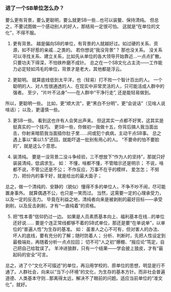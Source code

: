 ### 进了一个SB单位怎么办？

要么更有背景，要么更聪明，要么就更SB一些...也可以装鳖、保持清纯。
但总之，不要试图做一个感动别人的好人，那结局一定很可怕。
这就是“在单位的文化”，不得不服。

1. 更有背景。
越是偏向SB的单位，有背景的人就越好过。如过硬的关系、资源，如不好惹的亲戚...之类的。
若你想说“我没背景”？
那也没关系。
没关系可以寻找关系、建立关系，比如先从单位的各大领导开始靠近...一点点扩散。
只要功夫下得深，不怕铁杵磨不成针。
总之在一个SB文化占主流——工作能力必定轻如鸿毛的单位，背景才是老大，其他都是浮云。

2. 更聪明。
就算底线低到太平洋，也（轻易）打不败一个智计百出的人。
一个聪明的人、对人性很通透的人、在现实中非常灵活的人，只可能活成人群中的强者。
至少，“片叶不沾身”——在人群中“干净行走”, 还是能轻易做到。

所以，更聪明一些。
比如，更“顺大流”，更“黑白不分明”，更“会说话”（见啥人说啥话）；
以及，更谨慎一些。

3. 更SB一些。
看到这也许有人会笑出声来。
但这其实一点都不好笑，这其实是挺真实的一个技巧。
更SB一些，你做初一我做十五，你背后搞人我当面出击，你射来暗箭我当面插你肚子里......间或犯个疯病，主动干点SB事。
总之遇上事以“乘以1.5”还回，就能吓退一批别有用心的人。
“不要命的怕不要脸的”，就是这么个意思。

4. 装清纯。
要是一没背景二没斗争经验，三不想放下“作为人的坚持”，那就只好装装清纯，低调求生。
如：
不懂，啥都不懂，不管暗示还是明示；
不说，啥都不说，不管公还是不公；
不作反应，万事不在乎的模样， 爱怎怎；
不努力，把份内的事干好，就是给出的最大面子；

总之，做一个清纯的、安静的（貌似）懂得不多的单位人，不争不吵不闹，尽可能置身事外。
就算偶遇不公，也只是一笑而过。
当然，这需要一定的心理承受力，以及一定的反击力。
毕竟在利益之地，清纯者向来是被剥削的最好目标——承受剥削，以及反击剥削，才有“一直纯着”的资格。

5. 把“性本善”信仰扔过一边。
如果是人员素质基本向上、福利基本在线...的单位还好说......
要是个连正常线都够不着的SB式单位，那还是要“在单说单”，以单位的“普遍人性”为生存的基准。
如：
虽害人之心不可有，但对害人的办法、坏人的底线，要有充分的了解；随时防着人；
分析、判断时，先把人性设定到最极端处，再随着分析一点点拉回；
切不可“人之初”爆棚、“报应论”笃定，自己把自己给耽误了。
羊冲进狼群，只有一个结果——学会披上狼皮，才有“最起码的安全”可言。

总之，进了个“文化不可描述”的单位，再沿用学校的、原单位的思想，明显是行不通了。人群社会，向来以“当下小环境”的文化，为生存的基本方针。而非社会普遍道德、人类基本守则...那离得太远，解决不了眼前的问题。适应当前单位的“准文化”，就好。